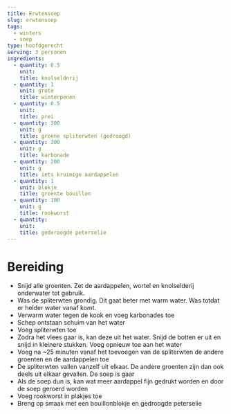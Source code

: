 ```yaml
---
title: Erwtensoep
slug: erwtensoep
tags: 
  - winters
  - soep
type: hoofdgerecht
serving: 3 personen
ingredients:
  - quantity: 0.5
    unit: 
    title: knolselderij
  - quantity: 1
    unit: grote
    title: winterpenen
  - quantity: 0.5
    unit:   
    title: prei
  - quantity: 300
    unit: g
    title: groene spliterwten (gedroogd)
  - quantity: 300
    unit: g
    title: karbonade  
  - quantity: 200
    unit: g
    title: iets kruimige aardappelen
  - quantity: 1
    unit: blokje
    title: groente bouillon
  - quantity: 100
    unit: g
    title: rookworst
  - quantity: 
    unit: 
    title: gederoogde peterselie
---
```


# Bereiding
- Snijd alle groenten. Zet de aardappelen, wortel en knolselderij onderwater tot gebruik.
- Was de spliterwten grondig. Dit gaat beter met warm water. Was totdat er helder water vanaf komt.
- Verwarm water tegen de kook en voeg karbonades toe
- Schep ontstaan schuim van het water
- Voeg spliterwten toe
- Zodra het vlees gaar is, kan deze uit het water. Snijd de botten er uit en snijd in kleinere stukken. Voeg opnieuw toe aan het water
- Voeg na ~25 minuten vanaf het toevoegen van de spliterwten de andere groenten en de aardappelen toe
- De spliterwten vallen vanzelf uit elkaar. De andere groenten zijn dan ook deels uit elkaar gevallen. De soep is gaar
- Als de soep dun is, kan wat meer aardappel fijn gedrukt worden en door de soep geroerd worden
- Voeg rookworst in plakjes toe
- Breng op smaak met een bouillonblokje en gedroogde peterselie


